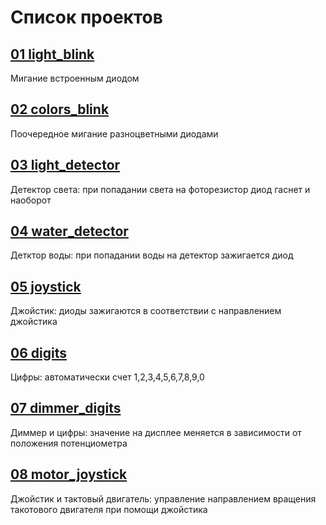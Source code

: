 # Список проектов
## [01 light_blink](https://github.com/sevibogdanov/arduino/tree/main/light_blink)
Мигание встроенным диодом

## [02 colors_blink](https://github.com/sevibogdanov/arduino/tree/main/colors_blink)
Поочередное мигание разноцветными диодами

## [03 light_detector](https://github.com/sevibogdanov/arduino/tree/main/light_detector)
Детектор света: при попадании света на фоторезистор диод гаснет и наоборот

## [04 water_detector](https://github.com/sevibogdanov/arduino/tree/main/water_detector)
Детктор воды: при попадании воды на детектор зажигается диод

## [05 joystick](https://github.com/sevibogdanov/arduino/tree/main/joystick)
Джойстик: диоды зажигаются в соответствии с направлением джойстика

## [06 digits](https://github.com/sevibogdanov/arduino/tree/main/digits)
Цифры: автоматически счет 1,2,3,4,5,6,7,8,9,0

## [07 dimmer_digits](https://github.com/sevibogdanov/arduino/tree/main/dimmer_digits)
Диммер и цифры: значение на дисплее меняется в зависимости от положения потенциометра

## [08 motor_joystick](https://github.com/sevibogdanov/arduino/tree/main/motor_joystick)
Джойстик и тактовый двигатель: управление направлением вращения такотового двигателя при помощи джойстика
